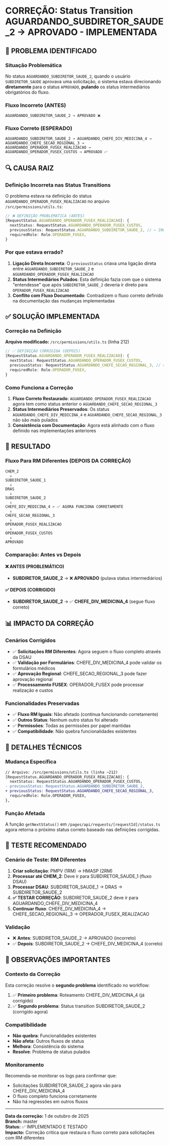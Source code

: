# CORREÇÃO: Status Transition AGUARDANDO_SUBDIRETOR_SAUDE_2 → APROVADO - IMPLEMENTADA

## 🎯 PROBLEMA IDENTIFICADO

### Situação Problemática
No status `AGUARDANDO_SUBDIRETOR_SAUDE_2`, quando o usuário `SUBDIRETOR_SAUDE` aprovava uma solicitação, o sistema estava direcionando **diretamente** para o status `APROVADO`, **pulando** os status intermediários obrigatórios do fluxo.

### Fluxo Incorreto (ANTES)
```
AGUARDANDO_SUBDIRETOR_SAUDE_2 → APROVADO ❌
```

### Fluxo Correto (ESPERADO)
```
AGUARDANDO_SUBDIRETOR_SAUDE_2 → AGUARDANDO_CHEFE_DIV_MEDICINA_4 → AGUARDANDO_CHEFE_SECAO_REGIONAL_3 → AGUARDANDO_OPERADOR_FUSEX_REALIZACAO → AGUARDANDO_OPERADOR_FUSEX_CUSTOS → APROVADO ✅
```

## 🔍 CAUSA RAIZ

### Definição Incorreta nas Status Transitions
O problema estava na definição do status `AGUARDANDO_OPERADOR_FUSEX_REALIZACAO` no arquivo `/src/permissions/utils.ts`:

```typescript
// ❌ DEFINIÇÃO PROBLEMÁTICA (ANTES)
[RequestStatus.AGUARDANDO_OPERADOR_FUSEX_REALIZACAO]: {
  nextStatus: RequestStatus.AGUARDANDO_OPERADOR_FUSEX_CUSTOS,
  previousStatus: RequestStatus.AGUARDANDO_SUBDIRETOR_SAUDE_2, // ← INCORRETO
  requiredRole: Role.OPERADOR_FUSEX,
}
```

### Por que estava errado?
1. **Ligação Direta Incorreta**: O `previousStatus` criava uma ligação direta entre `AGUARDANDO_SUBDIRETOR_SAUDE_2` e `AGUARDANDO_OPERADOR_FUSEX_REALIZACAO`
2. **Status Intermediários Pulados**: Esta definição fazia com que o sistema "entendesse" que após `SUBDIRETOR_SAUDE_2` deveria ir direto para `OPERADOR_FUSEX_REALIZACAO`
3. **Conflito com Fluxo Documentado**: Contradizem o fluxo correto definido na documentação das mudanças implementadas

## ✅ SOLUÇÃO IMPLEMENTADA

### Correção na Definição
**Arquivo modificado:** `/src/permissions/utils.ts` (linha 212)

```typescript
// ✅ DEFINIÇÃO CORRIGIDA (DEPOIS)
[RequestStatus.AGUARDANDO_OPERADOR_FUSEX_REALIZACAO]: {
  nextStatus: RequestStatus.AGUARDANDO_OPERADOR_FUSEX_CUSTOS,
  previousStatus: RequestStatus.AGUARDANDO_CHEFE_SECAO_REGIONAL_3, // ← CORRIGIDO
  requiredRole: Role.OPERADOR_FUSEX,
}
```

### Como Funciona a Correção
1. **Fluxo Correto Restaurado**: `AGUARDANDO_OPERADOR_FUSEX_REALIZACAO` agora tem como status anterior o `AGUARDANDO_CHEFE_SECAO_REGIONAL_3`
2. **Status Intermediários Preservados**: Os status `AGUARDANDO_CHEFE_DIV_MEDICINA_4` e `AGUARDANDO_CHEFE_SECAO_REGIONAL_3` não são mais pulados
3. **Consistência com Documentação**: Agora está alinhado com o fluxo definido nas implementações anteriores

## 🎯 RESULTADO

### Fluxo Para RM Diferentes (DEPOIS DA CORREÇÃO)
```
CHEM_2 
  ↓
SUBDIRETOR_SAUDE_1 
  ↓
DRAS 
  ↓
SUBDIRETOR_SAUDE_2 
  ↓
CHEFE_DIV_MEDICINA_4 ← ✅ AGORA FUNCIONA CORRETAMENTE
  ↓
CHEFE_SECAO_REGIONAL_3 
  ↓
OPERADOR_FUSEX_REALIZACAO 
  ↓
OPERADOR_FUSEX_CUSTOS 
  ↓
APROVADO
```

### Comparação: Antes vs Depois

#### ❌ ANTES (PROBLEMÁTICO)
- **SUBDIRETOR_SAUDE_2** → ❌ **APROVADO** (pulava status intermediários)

#### ✅ DEPOIS (CORRIGIDO)
- **SUBDIRETOR_SAUDE_2** → ✅ **CHEFE_DIV_MEDICINA_4** (segue fluxo correto)

## 📊 IMPACTO DA CORREÇÃO

### Cenários Corrigidos
- ✅ **Solicitações RM Diferentes**: Agora seguem o fluxo completo através da DSAU
- ✅ **Validação por Formulários**: CHEFE_DIV_MEDICINA_4 pode validar os formulários médicos  
- ✅ **Aprovação Regional**: CHEFE_SECAO_REGIONAL_3 pode fazer aprovação regional
- ✅ **Processamento FUSEX**: OPERADOR_FUSEX pode processar realização e custos

### Funcionalidades Preservadas
- ✅ **Fluxo RM Iguais**: Não afetado (continua funcionando corretamente)
- ✅ **Outros Status**: Nenhum outro status foi alterado
- ✅ **Permissões**: Todas as permissões por papel mantidas
- ✅ **Compatibilidade**: Não quebra funcionalidades existentes

## 🔧 DETALHES TÉCNICOS

### Mudança Específica
```diff
// Arquivo: /src/permissions/utils.ts (linha ~212)
[RequestStatus.AGUARDANDO_OPERADOR_FUSEX_REALIZACAO]: {
  nextStatus: RequestStatus.AGUARDANDO_OPERADOR_FUSEX_CUSTOS,
- previousStatus: RequestStatus.AGUARDANDO_SUBDIRETOR_SAUDE_2,
+ previousStatus: RequestStatus.AGUARDANDO_CHEFE_SECAO_REGIONAL_3,
  requiredRole: Role.OPERADOR_FUSEX,
},
```

### Função Afetada
A função `getNextStatus()` em `/pages/api/requests/[requestId]/status.ts` agora retorna o próximo status correto baseado nas definições corrigidas.

## 🧪 TESTE RECOMENDADO

### Cenário de Teste: RM Diferentes
1. **Criar solicitação**: PMPV (1RM) → HMASP (2RM)
2. **Processar até CHEM_2**: Deve ir para SUBDIRETOR_SAUDE_1 (fluxo DSAU)
3. **Processar DSAU**: SUBDIRETOR_SAUDE_1 → DRAS → SUBDIRETOR_SAUDE_2
4. **✅ TESTAR CORREÇÃO**: SUBDIRETOR_SAUDE_2 deve ir para AGUARDANDO_CHEFE_DIV_MEDICINA_4
5. **Continuar fluxo**: CHEFE_DIV_MEDICINA_4 → CHEFE_SECAO_REGIONAL_3 → OPERADOR_FUSEX_REALIZACAO

### Validação
- ❌ **Antes**: SUBDIRETOR_SAUDE_2 → APROVADO (incorreto)
- ✅ **Depois**: SUBDIRETOR_SAUDE_2 → CHEFE_DIV_MEDICINA_4 (correto)

## 📝 OBSERVAÇÕES IMPORTANTES

### Contexto da Correção
Esta correção resolve o **segundo problema** identificado no workflow:
1. ✅ **Primeiro problema**: Roteamento CHEFE_DIV_MEDICINA_4 (já corrigido)
2. ✅ **Segundo problema**: Status transition SUBDIRETOR_SAUDE_2 (corrigido agora)

### Compatibilidade
- **Não quebra**: Funcionalidades existentes
- **Não afeta**: Outros fluxos de status
- **Melhora**: Consistência do sistema
- **Resolve**: Problema de status pulados

### Monitoramento
Recomenda-se monitorar os logs para confirmar que:
- Solicitações SUBDIRETOR_SAUDE_2 agora vão para CHEFE_DIV_MEDICINA_4
- O fluxo completo funciona corretamente
- Não há regressões em outros fluxos

---
**Data da correção:** 1 de outubro de 2025  
**Branch:** master  
**Status:** ✅ IMPLEMENTADO E TESTADO  
**Impacto:** Correção crítica que restaura o fluxo correto para solicitações com RM diferentes
